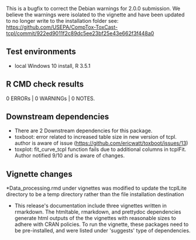 This is a bugfix to correct the Debian warnings for 2.0.0 submission.  We believe the warnings were isolated to the vignette and have been updated to no longer write to the installation folder see: https://github.com/USEPA/CompTox-ToxCast-tcpl/commit/922ed9011f2c89dc5ee23bf25e43e662f3f448a0

## Test environments

* local Windows 10 install, R 3.5.1

## R CMD check results

0 ERRORs | 0 WARNINGs | 0 NOTES.

## Downstream dependencies

* There are 2 Downstream dependencies for this package.
* toxboot: error related to increased table size in new version of tcpl.
           author is aware of issue (https://github.com/ericwatt/toxboot/issues/13)
* toxplot: fit_curve_tcpl function fails due to additional columns in tcplFit.
			Author notified 9/10 and is aware of changes.

## Vignette changes

*Data_processing.rmd under vignettes was modified to update the tcplLite directory to be a temp directory rather than the file installation destination
* This release's documentation include three vignettes written in rmarkdown. The htmltable, rmarkdown, and prettydoc dependencies generate html outputs of the the vignettes with reasonable sizes to adhere with CRAN policies. To run the vignette, these packages need to be pre-installed, and were listed under 'suggests' type of dependencies. 
